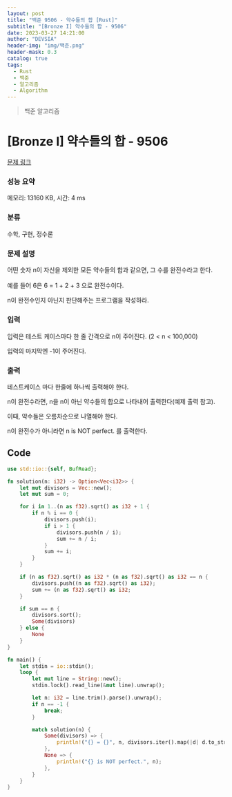 ```yaml
---
layout: post
title: "백준 9506 - 약수들의 합 [Rust]"
subtitle: "[Bronze I] 약수들의 합 - 9506"
date: 2023-03-27 14:21:00
author: "DEVSIA"
header-img: "img/백준.png"
header-mask: 0.3
catalog: true
tags:
  - Rust
  - 백준
  - 알고리즘
  - Algorithm
---
```


> 백준 알고리즘

# [Bronze I] 약수들의 합 - 9506

[문제 링크](https://www.acmicpc.net/problem/9506)

### 성능 요약

메모리: 13160 KB, 시간: 4 ms

### 분류

수학, 구현, 정수론

### 문제 설명

<p>어떤 숫자 n이 자신을 제외한 모든 약수들의 합과 같으면, <span style="line-height:1.6em">그 수를 완전수라고 한다. </span></p>

<p>예를 들어 6은 6 = 1 + 2 + 3 으로 완전수이다.</p>

<p>n이 완전수인지 아닌지 판단해주는 프로그램을 작성하라.</p>

### 입력

 <p>입력은 테스트 케이스마다 한 줄 간격으로 n이 주어진다. (2 < n < 100,000)</p>

<p>입력의 마지막엔 -1이 주어진다.</p>

### 출력

 <p>테스트케이스 마다 한줄에 하나씩 출력해야 한다.</p>

<p>n이 완전수라면, n을 n이 아닌 약수들의 합으로 나타내어 출력한다(예제 출력 참고).</p>

<p>이때, 약수들은 오름차순으로 나열해야 한다.</p>

<p>n이 완전수가 아니라면 n is NOT perfect. 를 출력한다.</p>

## Code

```rs
use std::io::{self, BufRead};

fn solution(n: i32) -> Option<Vec<i32>> {
    let mut divisors = Vec::new();
    let mut sum = 0;

    for i in 1..(n as f32).sqrt() as i32 + 1 {
        if n % i == 0 {
            divisors.push(i);
            if i > 1 {
                divisors.push(n / i);
                sum += n / i;
            }
            sum += i;
        }
    }

    if (n as f32).sqrt() as i32 * (n as f32).sqrt() as i32 == n {
        divisors.push((n as f32).sqrt() as i32);
        sum += (n as f32).sqrt() as i32;
    }

    if sum == n {
        divisors.sort();
        Some(divisors)
    } else {
        None
    }
}

fn main() {
    let stdin = io::stdin();
    loop {
        let mut line = String::new();
        stdin.lock().read_line(&mut line).unwrap();

        let n: i32 = line.trim().parse().unwrap();
        if n == -1 {
            break;
        }

        match solution(n) {
            Some(divisors) => {
                println!("{} = {}", n, divisors.iter().map(|d| d.to_string()).collect::<Vec<String>>().join(" + "));
            },
            None => {
                println!("{} is NOT perfect.", n);
            },
        }
    }
}

```
